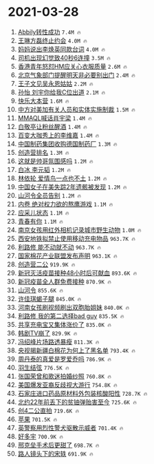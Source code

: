 # 2021-03-28

1. [Abbily转性成功](https://s.weibo.com/weibo?q=%23Abbily%E8%BD%AC%E6%80%A7%E6%88%90%E5%8A%9F%23&Refer=top) `7.4M 🔥`
1. [王琳方磊终止约会](https://s.weibo.com/weibo?q=%E7%8E%8B%E7%90%B3%E6%96%B9%E7%A3%8A%E7%BB%88%E6%AD%A2%E7%BA%A6%E4%BC%9A&Refer=top) `4.0M 🔥`
1. [妈妈说出李焕英同款台词](https://s.weibo.com/weibo?q=%23%E5%A6%88%E5%A6%88%E8%AF%B4%E5%87%BA%E6%9D%8E%E7%84%95%E8%8B%B1%E5%90%8C%E6%AC%BE%E5%8F%B0%E8%AF%8D%23&Refer=top) `4.0M 🔥`
1. [司机出现幻觉致40秒6连撞](https://s.weibo.com/weibo?q=%23%E5%8F%B8%E6%9C%BA%E5%87%BA%E7%8E%B0%E5%B9%BB%E8%A7%89%E8%87%B440%E7%A7%926%E8%BF%9E%E6%92%9E%23&Refer=top) `3.5M 🔥`
1. [香港青年怒怼HM应关心衣服质量](https://s.weibo.com/weibo?q=%23%E9%A6%99%E6%B8%AF%E9%9D%92%E5%B9%B4%E6%80%92%E6%80%BCHM%E5%BA%94%E5%85%B3%E5%BF%83%E8%A1%A3%E6%9C%8D%E8%B4%A8%E9%87%8F%23&Refer=top) `2.6M 🔥`
1. [北京气象部门提醒明天非必要别出门](https://s.weibo.com/weibo?q=%23%E5%8C%97%E4%BA%AC%E6%B0%94%E8%B1%A1%E9%83%A8%E9%97%A8%E6%8F%90%E9%86%92%E6%98%8E%E5%A4%A9%E9%9D%9E%E5%BF%85%E8%A6%81%E5%88%AB%E5%87%BA%E9%97%A8%23&Refer=top) `2.4M 🔥`
1. [王子文见吴永恩姑姑](https://s.weibo.com/weibo?q=%23%E7%8E%8B%E5%AD%90%E6%96%87%E8%A7%81%E5%90%B4%E6%B0%B8%E6%81%A9%E5%A7%91%E5%A7%91%23&Refer=top) `2.2M 🔥`
1. [孙怡 刘宇你给我C位出道](https://s.weibo.com/weibo?q=%E5%AD%99%E6%80%A1%20%E5%88%98%E5%AE%87%E4%BD%A0%E7%BB%99%E6%88%91C%E4%BD%8D%E5%87%BA%E9%81%93&Refer=top) `2.1M 🔥`
1. [快乐大本营](https://s.weibo.com/weibo?q=%E5%BF%AB%E4%B9%90%E5%A4%A7%E6%9C%AC%E8%90%A5&Refer=top) `1.6M 🔥`
1. [中方对美加有关人员和实体实施制裁](https://s.weibo.com/weibo?q=%23%E4%B8%AD%E6%96%B9%E5%AF%B9%E7%BE%8E%E5%8A%A0%E6%9C%89%E5%85%B3%E4%BA%BA%E5%91%98%E5%92%8C%E5%AE%9E%E4%BD%93%E5%AE%9E%E6%96%BD%E5%88%B6%E8%A3%81%23&Refer=top) `1.5M 🔥`
1. [MMAQL喊话肖宇梁](https://s.weibo.com/weibo?q=%23MMAQL%E5%96%8A%E8%AF%9D%E8%82%96%E5%AE%87%E6%A2%81%23&Refer=top) `1.4M 🔥`
1. [白敬亭让粉丝醒酒](https://s.weibo.com/weibo?q=%23%E7%99%BD%E6%95%AC%E4%BA%AD%E8%AE%A9%E7%B2%89%E4%B8%9D%E9%86%92%E9%85%92%23&Refer=top) `1.4M 🔥`
1. [百变大咖秀上的李维嘉](https://s.weibo.com/weibo?q=%23%E7%99%BE%E5%8F%98%E5%A4%A7%E5%92%96%E7%A7%80%E4%B8%8A%E7%9A%84%E6%9D%8E%E7%BB%B4%E5%98%89%23&Refer=top) `1.4M 🔥`
1. [中国制药集团收购德国制药厂](https://s.weibo.com/weibo?q=%E4%B8%AD%E5%9B%BD%E5%88%B6%E8%8D%AF%E9%9B%86%E5%9B%A2%E6%94%B6%E8%B4%AD%E5%BE%B7%E5%9B%BD%E5%88%B6%E8%8D%AF%E5%8E%82&Refer=top) `1.3M 🔥`
1. [创造营排名](https://s.weibo.com/weibo?q=%23%E5%88%9B%E9%80%A0%E8%90%A5%E6%8E%92%E5%90%8D%23&Refer=top) `1.3M 🔥`
1. [这就是帅哥氛围感吗](https://s.weibo.com/weibo?q=%23%E8%BF%99%E5%B0%B1%E6%98%AF%E5%B8%85%E5%93%A5%E6%B0%9B%E5%9B%B4%E6%84%9F%E5%90%97%23&Refer=top) `1.2M 🔥`
1. [白冰 李元韬](https://s.weibo.com/weibo?q=%E7%99%BD%E5%86%B0%20%E6%9D%8E%E5%85%83%E9%9F%AC&Refer=top) `1.2M 🔥`
1. [林依轮 爱情鸟一点也不土](https://s.weibo.com/weibo?q=%E6%9E%97%E4%BE%9D%E8%BD%AE%20%E7%88%B1%E6%83%85%E9%B8%9F%E4%B8%80%E7%82%B9%E4%B9%9F%E4%B8%8D%E5%9C%9F&Refer=top) `1.2M 🔥`
1. [中国女子在美失踪2年遗骸被发现](https://s.weibo.com/weibo?q=%E4%B8%AD%E5%9B%BD%E5%A5%B3%E5%AD%90%E5%9C%A8%E7%BE%8E%E5%A4%B1%E8%B8%AA2%E5%B9%B4%E9%81%97%E9%AA%B8%E8%A2%AB%E5%8F%91%E7%8E%B0&Refer=top) `1.2M 🔥`
1. [山河令全员告别](https://s.weibo.com/weibo?q=%23%E5%B1%B1%E6%B2%B3%E4%BB%A4%E5%85%A8%E5%91%98%E5%91%8A%E5%88%AB%23&Refer=top) `1.2M 🔥`
1. [内卷 绝对权力欲的熬鹰游戏](https://s.weibo.com/weibo?q=%E5%86%85%E5%8D%B7%20%E7%BB%9D%E5%AF%B9%E6%9D%83%E5%8A%9B%E6%AC%B2%E7%9A%84%E7%86%AC%E9%B9%B0%E6%B8%B8%E6%88%8F&Refer=top) `1.1M 🔥`
1. [应采儿状态](https://s.weibo.com/weibo?q=%23%E5%BA%94%E9%87%87%E5%84%BF%E7%8A%B6%E6%80%81%23&Refer=top) `1.1M 🔥`
1. [青春有你](https://s.weibo.com/weibo?q=%E9%9D%92%E6%98%A5%E6%9C%89%E4%BD%A0&Refer=top) `1.1M 🔥`
1. [南京女孩用红外相机记录城市野生动物](https://s.weibo.com/weibo?q=%23%E5%8D%97%E4%BA%AC%E5%A5%B3%E5%AD%A9%E7%94%A8%E7%BA%A2%E5%A4%96%E7%9B%B8%E6%9C%BA%E8%AE%B0%E5%BD%95%E5%9F%8E%E5%B8%82%E9%87%8E%E7%94%9F%E5%8A%A8%E7%89%A9%23&Refer=top) `1.0M 🔥`
1. [西安地铁拟禁止使用移动充电物品](https://s.weibo.com/weibo?q=%23%E8%A5%BF%E5%AE%89%E5%9C%B0%E9%93%81%E6%8B%9F%E7%A6%81%E6%AD%A2%E4%BD%BF%E7%94%A8%E7%A7%BB%E5%8A%A8%E5%85%85%E7%94%B5%E7%89%A9%E5%93%81%23&Refer=top) `963.7K 🔥`
1. [利路修 能不动就不动](https://s.weibo.com/weibo?q=%E5%88%A9%E8%B7%AF%E4%BF%AE%20%E8%83%BD%E4%B8%8D%E5%8A%A8%E5%B0%B1%E4%B8%8D%E5%8A%A8&Refer=top) `963.7K 🔥`
1. [国家棉花产业联盟发布声明](https://s.weibo.com/weibo?q=%23%E5%9B%BD%E5%AE%B6%E6%A3%89%E8%8A%B1%E4%BA%A7%E4%B8%9A%E8%81%94%E7%9B%9F%E5%8F%91%E5%B8%83%E5%A3%B0%E6%98%8E%23&Refer=top) `963.1K 🔥`
1. [创造营二公](https://s.weibo.com/weibo?q=%23%E5%88%9B%E9%80%A0%E8%90%A5%E4%BA%8C%E5%85%AC%23&Refer=top) `919.9K 🔥`
1. [新冠灭活疫苗接种48小时后可献血](https://s.weibo.com/weibo?q=%E6%96%B0%E5%86%A0%E7%81%AD%E6%B4%BB%E7%96%AB%E8%8B%97%E6%8E%A5%E7%A7%8D48%E5%B0%8F%E6%97%B6%E5%90%8E%E5%8F%AF%E7%8C%AE%E8%A1%80&Refer=top) `893.6K 🔥`
1. [新冠疫苗全人群免费接种](https://s.weibo.com/weibo?q=%23%E6%96%B0%E5%86%A0%E7%96%AB%E8%8B%97%E5%85%A8%E4%BA%BA%E7%BE%A4%E5%85%8D%E8%B4%B9%E6%8E%A5%E7%A7%8D%23&Refer=top) `870.9K 🔥`
1. [山河令](https://s.weibo.com/weibo?q=%E5%B1%B1%E6%B2%B3%E4%BB%A4&Refer=top) `855.6K 🔥`
1. [许佳琪蝎子腿](https://s.weibo.com/weibo?q=%23%E8%AE%B8%E4%BD%B3%E7%90%AA%E8%9D%8E%E5%AD%90%E8%85%BF%23&Refer=top) `845.0K 🔥`
1. [河南女孩刷视频刷出双胞胎姐妹](https://s.weibo.com/weibo?q=%E6%B2%B3%E5%8D%97%E5%A5%B3%E5%AD%A9%E5%88%B7%E8%A7%86%E9%A2%91%E5%88%B7%E5%87%BA%E5%8F%8C%E8%83%9E%E8%83%8E%E5%A7%90%E5%A6%B9&Refer=top) `840.0K 🔥`
1. [利路修 我的第二选择bad guy](https://s.weibo.com/weibo?q=%E5%88%A9%E8%B7%AF%E4%BF%AE%20%E6%88%91%E7%9A%84%E7%AC%AC%E4%BA%8C%E9%80%89%E6%8B%A9bad%20guy&Refer=top) `835.5K 🔥`
1. [共享充电宝又集体涨价了](https://s.weibo.com/weibo?q=%23%E5%85%B1%E4%BA%AB%E5%85%85%E7%94%B5%E5%AE%9D%E5%8F%88%E9%9B%86%E4%BD%93%E6%B6%A8%E4%BB%B7%E4%BA%86%23&Refer=top) `835.0K 🔥`
1. [韩剧TV崩了](https://s.weibo.com/weibo?q=%E9%9F%A9%E5%89%A7TV%E5%B4%A9%E4%BA%86&Refer=top) `829.9K 🔥`
1. [冯绍峰片场路透暴瘦](https://s.weibo.com/weibo?q=%23%E5%86%AF%E7%BB%8D%E5%B3%B0%E7%89%87%E5%9C%BA%E8%B7%AF%E9%80%8F%E6%9A%B4%E7%98%A6%23&Refer=top) `811.3K 🔥`
1. [央视揭新疆白棉花为何上了黑名单](https://s.weibo.com/weibo?q=%23%E5%A4%AE%E8%A7%86%E6%8F%AD%E6%96%B0%E7%96%86%E7%99%BD%E6%A3%89%E8%8A%B1%E4%B8%BA%E4%BD%95%E4%B8%8A%E4%BA%86%E9%BB%91%E5%90%8D%E5%8D%95%23&Refer=top) `793.4K 🔥`
1. [周丹泰的真爱是罗爱乔吗](https://s.weibo.com/weibo?q=%23%E5%91%A8%E4%B8%B9%E6%B3%B0%E7%9A%84%E7%9C%9F%E7%88%B1%E6%98%AF%E7%BD%97%E7%88%B1%E4%B9%94%E5%90%97%23&Refer=top) `786.9K 🔥`
1. [羽生结弦](https://s.weibo.com/weibo?q=%E7%BE%BD%E7%94%9F%E7%BB%93%E5%BC%A6&Refer=top) `776.5K 🔥`
1. [张国荣曾和歌迷拍婚纱照](https://s.weibo.com/weibo?q=%23%E5%BC%A0%E5%9B%BD%E8%8D%A3%E6%9B%BE%E5%92%8C%E6%AD%8C%E8%BF%B7%E6%8B%8D%E5%A9%9A%E7%BA%B1%E7%85%A7%23&Refer=top) `760.8K 🔥`
1. [美国爆发亚裔反歧视大游行](https://s.weibo.com/weibo?q=%23%E7%BE%8E%E5%9B%BD%E7%88%86%E5%8F%91%E4%BA%9A%E8%A3%94%E5%8F%8D%E6%AD%A7%E8%A7%86%E5%A4%A7%E6%B8%B8%E8%A1%8C%23&Refer=top) `754.8K 🔥`
1. [石家庄进口药品原材料外包装核酸阳性](https://s.weibo.com/weibo?q=%E7%9F%B3%E5%AE%B6%E5%BA%84%E8%BF%9B%E5%8F%A3%E8%8D%AF%E5%93%81%E5%8E%9F%E6%9D%90%E6%96%99%E5%A4%96%E5%8C%85%E8%A3%85%E6%A0%B8%E9%85%B8%E9%98%B3%E6%80%A7&Refer=top) `728.7K 🔥`
1. [北约22年前丢下的贫铀弹贻害至今](https://s.weibo.com/weibo?q=%23%E5%8C%97%E7%BA%A622%E5%B9%B4%E5%89%8D%E4%B8%A2%E4%B8%8B%E7%9A%84%E8%B4%AB%E9%93%80%E5%BC%B9%E8%B4%BB%E5%AE%B3%E8%87%B3%E4%BB%8A%23&Refer=top) `725.6K 🔥`
1. [创4二公直拍](https://s.weibo.com/weibo?q=%E5%88%9B4%E4%BA%8C%E5%85%AC%E7%9B%B4%E6%8B%8D&Refer=top) `719.6K 🔥`
1. [苹果](https://s.weibo.com/weibo?q=%E8%8B%B9%E6%9E%9C&Refer=top) `701.5K 🔥`
1. [英警察用烈性警犬驱散示威者](https://s.weibo.com/weibo?q=%E8%8B%B1%E8%AD%A6%E5%AF%9F%E7%94%A8%E7%83%88%E6%80%A7%E8%AD%A6%E7%8A%AC%E9%A9%B1%E6%95%A3%E7%A4%BA%E5%A8%81%E8%80%85&Refer=top) `701.4K 🔥`
1. [好多宇](https://s.weibo.com/weibo?q=%E5%A5%BD%E5%A4%9A%E5%AE%87&Refer=top) `700.9K 🔥`
1. [邢克垒手术后更甜了](https://s.weibo.com/weibo?q=%23%E9%82%A2%E5%85%8B%E5%9E%92%E6%89%8B%E6%9C%AF%E5%90%8E%E6%9B%B4%E7%94%9C%E4%BA%86%23&Refer=top) `698.7K 🔥`
1. [路人镜头下的宋轶](https://s.weibo.com/weibo?q=%23%E8%B7%AF%E4%BA%BA%E9%95%9C%E5%A4%B4%E4%B8%8B%E7%9A%84%E5%AE%8B%E8%BD%B6%23&Refer=top) `691.9K 🔥`
